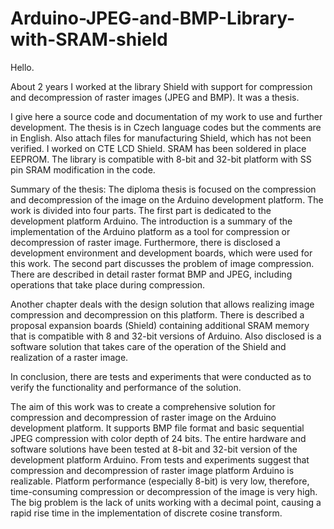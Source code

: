 # Arduino-JPEG-and-BMP-Library-with-SRAM-shield

Hello.

About 2 years I worked at the library Shield with support for compression and decompression of raster images (JPEG and BMP). It was a thesis.

I give here a source code and documentation of my work to use and further development.
The thesis is in Czech language codes but the comments are in English.
Also attach files for manufacturing Shield, which has not been verified. I worked on CTE LCD Shield. SRAM has been soldered in place EEPROM. The library is compatible with 8-bit and 32-bit platform with SS pin SRAM modification in the code.


Summary of the thesis:
The diploma thesis is focused on the compression and decompression of the image on the Arduino development platform. The work is divided into four parts. The first part is dedicated to the development platform Arduino. The introduction is a summary of the implementation of the Arduino platform as a tool for compression or decompression of raster image. Furthermore, there is disclosed a development environment and development boards, which were used for this work. The second part discusses the problem of image compression. There are described in detail raster format BMP and JPEG, including operations that take place during compression.

Another chapter deals with the design solution that allows realizing image compression and decompression on this platform. There is described a proposal expansion boards (Shield) containing additional SRAM memory that is compatible with 8 and 32-bit versions of Arduino. Also disclosed is a software solution that takes care of the operation of the Shield and realization of a raster image.

In conclusion, there are tests and experiments that were conducted as to verify the functionality and performance of the solution.

The aim of this work was to create a comprehensive solution for compression and decompression of raster image on the Arduino development platform. It supports BMP file format and basic sequential JPEG compression with color depth of 24 bits.
The entire hardware and software solutions have been tested at 8-bit and 32-bit version of the development platform Arduino.
From tests and experiments suggest that compression and decompression of raster image platform Arduino is realizable. Platform performance (especially 8-bit) is very low, therefore, time-consuming compression or decompression of the image is very high. The big problem is the lack of units working with a decimal point, causing a rapid rise time in the implementation of discrete cosine transform.
